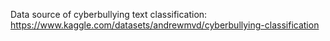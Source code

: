 Data source of cyberbullying text classification: https://www.kaggle.com/datasets/andrewmvd/cyberbullying-classification
